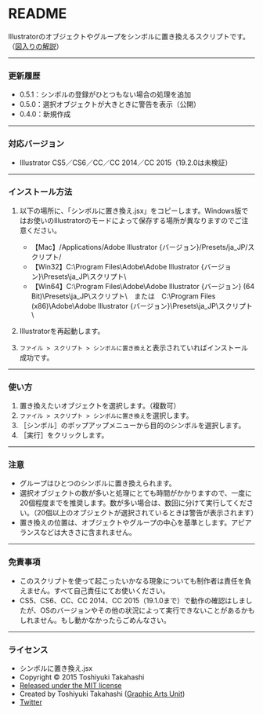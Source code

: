 # README

Illustratorのオブジェクトやグループをシンボルに置き換えるスクリプトです。（[図入りの解説](http://graphicartsunit.tumblr.com/post/134802610854/object-to-symbol)）

-----

### 更新履歴

* 0.5.1：シンボルの登録がひとつもない場合の処理を追加
* 0.5.0：選択オブジェクトが大きときに警告を表示（公開）
* 0.4.0：新規作成

-----

### 対応バージョン

* Illustrator CS5／CS6／CC／CC 2014／CC 2015（19.2.0は未検証）

-----

### インストール方法

1. 以下の場所に、「シンボルに置き換え.jsx」をコピーします。Windows版ではお使いのIllustratorのモードによって保存する場所が異なりますのでご注意ください。

	* 【Mac】/Applications/Adobe Illustrator {バージョン}/Presets/ja_JP/スクリプト/
	* 【Win32】C:\Program Files\Adobe\Adobe Illustrator {バージョン}\Presets\ja_JP\スクリプト\
	* 【Win64】C:\Program Files\Adobe\Adobe Illustrator {バージョン} (64 Bit)\Presets\ja_JP\スクリプト\　または　C:\Program Files (x86)\Adobe\Adobe Illustrator {バージョン}\Presets\ja_JP\スクリプト\

2. Illustratorを再起動します。
3. `ファイル > スクリプト > シンボルに置き換え`と表示されていればインストール成功です。

-----

### 使い方

1. 置き換えたいオブジェクトを選択します。（複数可）
2. `ファイル > スクリプト > シンボルに置き換え`を選択します。
3. ［シンボル］のポップアップメニューから目的のシンボルを選択します。
4. ［実行］をクリックします。

-----

### 注意

* グループはひとつのシンボルに置き換えられます。
* 選択オブジェクトの数が多いと処理にとても時間がかかりますので、一度に20個程度までを推奨します。数が多い場合は、数回に分けて実行してください。（20個以上のオブジェクトが選択されているときは警告が表示されます）
* 置き換えの位置は、オブジェクトやグループの中心を基準とします。アピアランスなどは大きさに含まれません。

-----

### 免責事項

* このスクリプトを使って起こったいかなる現象についても制作者は責任を負えません。すべて自己責任にてお使いください。
* CS5、CS6、CC、CC 2014、CC 2015（19.1.0まで）で動作の確認はしましたが、OSのバージョンやその他の状況によって実行できないことがあるかもしれません。もし動かなかったらごめんなさい。

-----

### ライセンス

* シンボルに置き換え.jsx
* Copyright © 2015 Toshiyuki Takahashi
* [Released under the MIT license](http://opensource.org/licenses/mit-license.php)
* Created by Toshiyuki Takahashi ([Graphic Arts Unit](http://www.graphicartsunit.com/))
* [Twitter](https://twitter.com/gautt)
